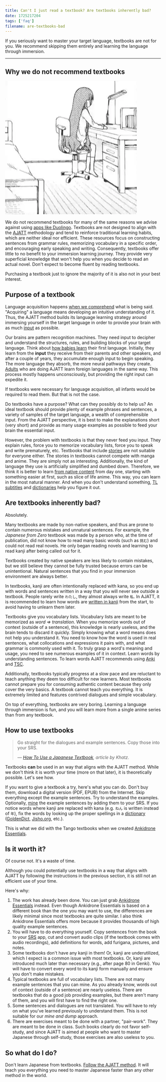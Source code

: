 ```yaml
---
title: Can't I just read a textbook? Are textbooks inherently bad?
date: 1725217204
tags: ['faq']
filename: are-textbooks-bad
---
```


If you seriously want to master your target language,
textbooks are not for you.
We recommend skipping them entirely and learning the language through immersion.

****

## Why we do not recommend textbooks

<img src="img/studying.webp" float="right">

We do not recommend textbooks for many of the same reasons
we advise against using [apps like Duolingo](why-shouldnt-i-just-keep-using-an-app-instead.html).
Textbooks are not designed to align with the [AJATT](whats-ajatt.html) methodology
and tend to reinforce traditional learning habits,
which are neither ideal nor efficient.
These resources focus on constructing sentences from grammar rules,
memorizing vocabulary in a specific order,
and encouraging early speaking and writing.
Consequently,
textbooks offer little to no benefit to your immersion learning journey.
They provide very superficial knowledge
that won't help you when you decide to read an actual novel.
Don't expect to become fluent by reading textbooks.

Purchasing a textbook just to ignore the majority of it is also not in your best interest.

## Purpose of a textbook

Language acquisition happens
[when we comprehend](what-is-comprehensible-input.html) what is being said.
"Acquiring" a language means developing an intuitive understanding of it.
Thus,
the AJATT method builds its language learning strategy
around immersing yourself in the target language
in order to provide your brain with as much [input](whats-immersion.html) as possible.

Our brains are pattern recognition machines.
They need input to decipher and understand
the structures, rules, and building blocks of your target language.
Think about [how babies learn](introduction-to-learning-japanese.html#the-right-mindset)
their first language.
Initially,
they learn from the **input** they receive from their parents and other speakers,
and after a couple of years,
they accumulate enough input to begin speaking.
The more language they absorb, the more neural pathways they create.
[Adults](im-not-a-kid-anymore-am-i-too-old-to-learn-a-language.html)
who are doing AJATT learn foreign languages in the same way.
This process mostly happens unconsciously,
but providing the right input can expedite it.

If textbooks were necessary for language acquisition,
all infants would be required to read them.
But that is not the case.

Do textbooks have a purpose?
What can they possibly do to help us?
An ideal textbook should provide plenty of example phrases and sentences,
a variety of samples of the target language,
a wealth of comprehensible input.
From the AJATT perspective,
it is best to make the explanations short (very short)
and provide as many usage examples as possible
to feed your brain the essential input.

However,
the problem with textbooks is that they never feed you input.
They explain rules,
force you to memorize vocabulary lists,
force you to speak and write prematurely,
etc.
Textbooks that include [stories](what-do-you-think-about-graded-readers.html)
are not suitable for everyone either.
The stories in textbooks cannot compete with manga and anime.
They are simply not as interesting.
Additionally,
the kind of language they use is artificially simplified and dumbed down.
Therefore,
we think it is better to learn
[from native content](active-immersion.html#starting-to-immerse) from day one,
starting with something easier at first,
such as slice of life anime.
This way,
you can learn in the most natural manner.
And when you don't understand something,
[TL subtitles](resources.html#japanese-subtitles)
and [dictionaries](tag_dictionaries.html) help you figure it out.

## Are textbooks inherently bad?

Absolutely.

Many textbooks are made by non-native speakers,
and thus are prone to contain numerous mistakes and unnatural sentences.
For example,
the *Japanese from Zero* textbook was made by a person who,
at the time of publication,
did not know how to read many basic words
(such as `挑む`)
and could not read real novels.
He only began reading novels and learning to read kanji
after being called out for it.

Textbooks created by native speakers are less likely to contain mistakes,
but we still believe they cannot be fully trusted
because errors can be unintentional.
Natural sentences that you find in your immersion environment are always better.

In textbooks,
kanji are often intentionally replaced with kana,
so you end up with words and sentences written in a way
that you will never see outside a textbook.
People rarely write `わたし`, they almost always write `私`.
In AJATT,
it is recommended to learn how words are
[written in kanji](should-i-learn-kanji-forms-of-words-usually-written-in-kana.html) from the start,
to avoid having to unlearn them later.

Textbooks give you vocabulary lists.
Vocabulary lists are meant to be memorized as *word ⇒ translation*.
When you memorize words out of context (outside of a sentence),
this knowledge is nearly useless,
and the brain tends to discard it quickly.
Simply knowing what a word means does not help you understand it.
You need to know how the word is used in real sentences,
what collocations and expressions it pairs with,
and what grammar is commonly used with it.
To truly grasp a word's meaning and usage,
you need to see numerous examples of it in context.
Learn words by understanding sentences.
To learn words
AJATT recommends using [Anki](setting-up-anki.html)
and [TSC](discussing-various-card-templates.html#targeted-sentence-cards).

Additionally,
textbooks typically progress at a slow pace
and are reluctant to teach anything they deem too difficult for new learners.
Most textbooks cannot prepare you for consuming authentic content
because they only cover the very basics.
A textbook cannot teach you everything.
It is extremely limited and features contrived dialogues and simple vocabulary.

On top of everything,
textbooks are very boring.
Learning a language through immersion is fun,
and you will learn more from a single anime series than from any textbook.

## How to use textbooks

> Go straight for the dialogues and example sentences. Copy those into your SRS.
>
> *&mdash; [How To Use a Japanese Textbook](https://web.archive.org/web/20071028172022/http://www.alljapaneseallthetime.com/blog/how-to-use-a-japanese-textbook), article by Khatz.*

Textbooks **can** be used in an way that aligns with the AJATT method.
While we don't think it is worth your time (more on that later),
it is theoretically possible.
Let's see how.

If you want to give a textbook a try,
here's what you can do.
Don't buy them, download a digital version (PDF, EPUB) from the Internet.
Skip everything except the example sentences.
Try to understand the examples.
Optionally, [mine](sentence-mining.html) the example sentences by adding them to your SRS.
If you notice words where kanji are replaced with kana (e.g. `ねん` is written instead of `年`),
fix the words by looking up the proper spellings in a [dictionary](resources.html#dictionaries)
([GoldenDict](setting-up-goldendict.html), [Jisho.org](https://jisho.org/), etc.).

This is what we did with the Tango textbooks when we created
[Ankidrone Essentials](ankidrone-essentials.html).

## Is it worth it?

Of course not.
It's a waste of time.

Although you could potentially use textbooks in a way that aligns with AJATT
by following the instructions in the previous section,
it is still not an efficient use of your time.

Here's why:

1) The work has already been done.
   You can just grab [Ankidrone Essentials](ankidrone-essentials.html) instead.
   Even though Ankidrone Essentials is based on a different book
   than the one you may want to use,
   the differences are likely minimal since most textbooks are quite similar.
   I also think Ankidrone Essentials offers more
   because it provides thousands of high quality example sentences.
2) You will have to do everything yourself.
   Copy sentences from the book to your [SRS](spaced-repetition.html) app,
   cut and convert audio clips (if the textbook comes with audio recordings),
   add definitions for words, add furigana, pictures, and notes.
3) Some textbooks don't have any kanji in them!
   Or, kanji are underutilized, which I expect is a common issue with most textbooks.
   Or, kanji are introduced much later than necessary (e.g., after page 80 in Genki).
   You will have to convert every word to its kanji form manually
   and ensure you don't make mistakes.
4) Typical textbooks are full of vocabulary lists.
   There are not many example sentences that you can mine.
   As you already know,
   words out of context (outside of a sentence) are nearly useless.
   There are textbooks that do a good job providing examples,
   but there aren't many of them,
   and you will first have to find the right one.
5) Some sentences and dialogues are not translated.
   You will have to rely on what you've learned previously to understand them.
   This is not suitable for our *mine and dump* approach.
6) There are exercises meant to be done with a partner, "pair-work".
   They are meant to be done in class.
   Such books clearly do not favor self-study,
   and since AJATT is aimed at people who want to master Japanese through self-study,
   those exercises are also useless to you.

## So what do I do?

Don't learn Japanese from textbooks.
[Follow the AJATT method](table-of-contents.html).
It will teach you everything you need to master Japanese
faster than any other method in the world.
